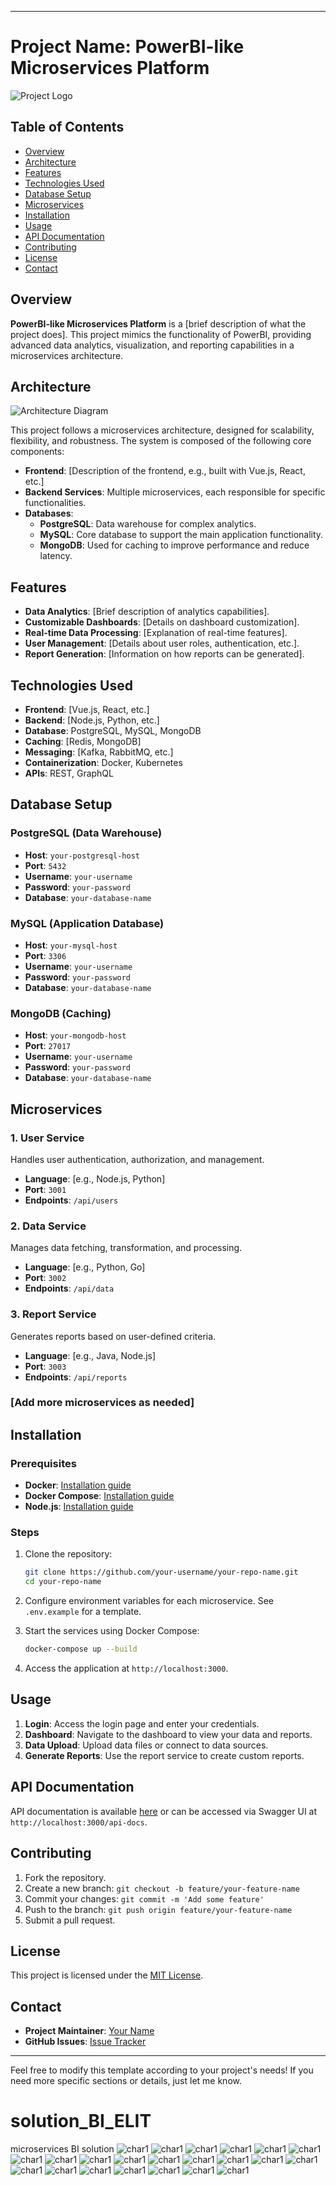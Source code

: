
---

# Project Name: PowerBI-like Microservices Platform

![Project Logo](./path-to-your-logo.png)

## Table of Contents

- [Overview](#overview)
- [Architecture](#architecture)
- [Features](#features)
- [Technologies Used](#technologies-used)
- [Database Setup](#database-setup)
- [Microservices](#microservices)
- [Installation](#installation)
- [Usage](#usage)
- [API Documentation](#api-documentation)
- [Contributing](#contributing)
- [License](#license)
- [Contact](#contact)

## Overview

**PowerBI-like Microservices Platform** is a [brief description of what the project does]. This project mimics the functionality of PowerBI, providing advanced data analytics, visualization, and reporting capabilities in a microservices architecture.

## Architecture

![Architecture Diagram](./path-to-architecture-diagram.png)

This project follows a microservices architecture, designed for scalability, flexibility, and robustness. The system is composed of the following core components:

- **Frontend**: [Description of the frontend, e.g., built with Vue.js, React, etc.]
- **Backend Services**: Multiple microservices, each responsible for specific functionalities.
- **Databases**: 
  - **PostgreSQL**: Data warehouse for complex analytics.
  - **MySQL**: Core database to support the main application functionality.
  - **MongoDB**: Used for caching to improve performance and reduce latency.

## Features

- **Data Analytics**: [Brief description of analytics capabilities].
- **Customizable Dashboards**: [Details on dashboard customization].
- **Real-time Data Processing**: [Explanation of real-time features].
- **User Management**: [Details about user roles, authentication, etc.].
- **Report Generation**: [Information on how reports can be generated].

## Technologies Used

- **Frontend**: [Vue.js, React, etc.]
- **Backend**: [Node.js, Python, etc.]
- **Database**: PostgreSQL, MySQL, MongoDB
- **Caching**: [Redis, MongoDB]
- **Messaging**: [Kafka, RabbitMQ, etc.]
- **Containerization**: Docker, Kubernetes
- **APIs**: REST, GraphQL

## Database Setup

### PostgreSQL (Data Warehouse)

- **Host**: `your-postgresql-host`
- **Port**: `5432`
- **Username**: `your-username`
- **Password**: `your-password`
- **Database**: `your-database-name`

### MySQL (Application Database)

- **Host**: `your-mysql-host`
- **Port**: `3306`
- **Username**: `your-username`
- **Password**: `your-password`
- **Database**: `your-database-name`

### MongoDB (Caching)

- **Host**: `your-mongodb-host`
- **Port**: `27017`
- **Username**: `your-username`
- **Password**: `your-password`
- **Database**: `your-database-name`

## Microservices

### 1. **User Service**

Handles user authentication, authorization, and management.

- **Language**: [e.g., Node.js, Python]
- **Port**: `3001`
- **Endpoints**: `/api/users`

### 2. **Data Service**

Manages data fetching, transformation, and processing.

- **Language**: [e.g., Python, Go]
- **Port**: `3002`
- **Endpoints**: `/api/data`

### 3. **Report Service**

Generates reports based on user-defined criteria.

- **Language**: [e.g., Java, Node.js]
- **Port**: `3003`
- **Endpoints**: `/api/reports`

### [Add more microservices as needed]

## Installation

### Prerequisites

- **Docker**: [Installation guide](https://docs.docker.com/get-docker/)
- **Docker Compose**: [Installation guide](https://docs.docker.com/compose/install/)
- **Node.js**: [Installation guide](https://nodejs.org/)

### Steps

1. Clone the repository:

    ```bash
    git clone https://github.com/your-username/your-repo-name.git
    cd your-repo-name
    ```

2. Configure environment variables for each microservice. See `.env.example` for a template.

3. Start the services using Docker Compose:

    ```bash
    docker-compose up --build
    ```

4. Access the application at `http://localhost:3000`.

## Usage

1. **Login**: Access the login page and enter your credentials.
2. **Dashboard**: Navigate to the dashboard to view your data and reports.
3. **Data Upload**: Upload data files or connect to data sources.
4. **Generate Reports**: Use the report service to create custom reports.

## API Documentation

API documentation is available [here](./path-to-api-docs.md) or can be accessed via Swagger UI at `http://localhost:3000/api-docs`.

## Contributing

1. Fork the repository.
2. Create a new branch: `git checkout -b feature/your-feature-name`
3. Commit your changes: `git commit -m 'Add some feature'`
4. Push to the branch: `git push origin feature/your-feature-name`
5. Submit a pull request.

## License

This project is licensed under the [MIT License](./LICENSE).

## Contact

- **Project Maintainer**: [Your Name](mailto:your-email@example.com)
- **GitHub Issues**: [Issue Tracker](https://github.com/your-username/your-repo-name/issues)

---

Feel free to modify this template according to your project's needs! If you need more specific sections or details, just let me know.

# solution_BI_ELIT
 microservices BI solution
 ![char1](https://github.com/islemmohamed/solution_BI_ELIT/blob/main/login.png)
 ![char1](https://github.com/islemmohamed/solution_BI_ELIT/blob/main/login%20chargement.png)
 ![char1](https://github.com/islemmohamed/solution_BI_ELIT/blob/main/dashboard.png)
 ![char1](https://github.com/islemmohamed/solution_BI_ELIT/blob/main/query%20creator.png)
 ![char1](https://github.com/islemmohamed/solution_BI_ELIT/blob/main/query%20creator%202.png)
 ![char1](https://github.com/islemmohamed/solution_BI_ELIT/blob/main/query%20creator%203.png)
 ![char1](https://github.com/islemmohamed/solution_BI_ELIT/blob/main/query%20creator%204.png)
 ![char1](https://github.com/islemmohamed/solution_BI_ELIT/blob/main/query%20creator%20after%20done.png)
 ![char1](https://github.com/islemmohamed/solution_BI_ELIT/blob/main/create%20chart.png)
 ![char1](https://github.com/islemmohamed/solution_BI_ELIT/blob/main/chart%201.png)
 ![char1](https://github.com/islemmohamed/solution_BI_ELIT/blob/main/chart%202.png)
 ![char1](https://github.com/islemmohamed/solution_BI_ELIT/blob/main/chart%203.png)
 ![char1](https://github.com/islemmohamed/solution_BI_ELIT/blob/main/export%20excel.png)
 ![char1](https://github.com/islemmohamed/solution_BI_ELIT/blob/main/query%20saver.png)
 ![char1](https://github.com/islemmohamed/solution_BI_ELIT/blob/main/partage%20query.png)
 ![char1](https://github.com/islemmohamed/solution_BI_ELIT/blob/main/insert%20query%20into%20report.png)
 ![char1](https://github.com/islemmohamed/solution_BI_ELIT/blob/main/report%20saver.png)
 ![char1](https://github.com/islemmohamed/solution_BI_ELIT/blob/main/create%20rapport.png)
 ![char1](https://github.com/islemmohamed/solution_BI_ELIT/blob/main/import%20Excel.png)
 ![char1](https://github.com/islemmohamed/solution_BI_ELIT/blob/main/user%20settings.png)
 ![char1](https://github.com/islemmohamed/solution_BI_ELIT/blob/main/edit%20delete%20user.png)
 ![char1](https://github.com/islemmohamed/solution_BI_ELIT/blob/main/liste%20users.png)

